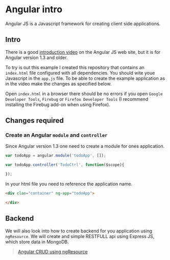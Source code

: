 # Angular intro

Angular JS is a Javascript framework for creating client side applications.

## Intro

There is a good [introduction video](https://www.youtube.com/watch?v=uFTFsKmkQnQ) on the Angular JS web site, but it is for Angular version 1.3 and older. 

To try is out this example I created this repository that contains an `index.html` file configured with all dependencies. You should wite youe Javascript in the `app.js` file. To be able to create the example application as in the video make the changes as specified below.

Open `index.html` in a browser there should be no errors if you open `Google Developer Tools`, `Firebug` or `Firefox Developer Tools` (I recommend installing the Firebug add-on when using Firefox).

## Changes required

### Create an Angular `module` and `controller`

Since Angular version 1.3 one need to create a module for ones application.

```javascript
var todoApp = angular.module('todoApp', []);

var todoApp.controller('TodoCtrl', function($scope){

});
```

In your html file you need to reference the application name.

```html
<div clas="container" ng-app="todoApp">

</div>
```

## Backend

We will also look into how to create backend for you application using `ngResource`. We will create  and simple RESTFULL api using Express JS, which store data in MongoDB.

> [Angular CRUD using ngResource](http://www.sitepoint.com/creating-crud-app-minutes-angulars-resource/)
